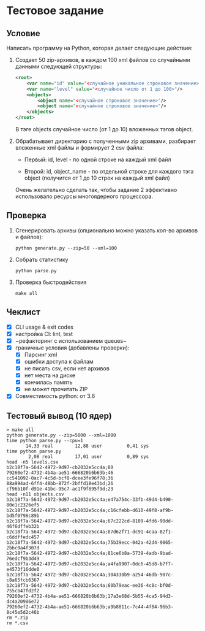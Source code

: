 # Тестовое задание

## Условие

Написать программу на Python, которая делает следующие действия:

1. Создает 50 zip-архивов, в каждом 100 xml файлов со случайными данными следующей структуры:

    ```xml
    <root>
        <var name="id" value="<случайное уникальное строковое значение>"/>
        <var name="level" value="<случайное число от 1 до 100>"/>
        <objects>
            <object name="<случайное строковое значение>"/>
            <object name="<случайное строковое значение>"/>
        </objects>
    </root>
    ```

    В тэге objects случайное число (от 1 до 10) вложенных тэгов object.

2. Обрабатывает директорию с полученными zip архивами,  разбирает вложенные xml файлы и формирует 2 csv файла:

    - Первый: id, level - по одной строке на каждый xml файл
    
    - Второй: id, object_name - по отдельной строке для каждого тэга object (получится от 1 до 10 строк на каждый xml файл)

    Очень желательно сделать так, чтобы задание 2 эффективно использовало ресурсы многоядерного процессора.

## Проверка

1. Сгенерировать архивы (опционально можно указать кол-во архивов и файлов):
   ```
   python generate.py --zip=50 --xml=100
   ```
2. Собрать статистику
   ```
   python parse.py
   ```
3. Проверка быстродействия

   ```
   make all
   ```

## Чеклист

- [x] CLI usage & exit codes
- [x] настройка CI: lint, test
- [x] ~рефакторинг с использованием queues~
- [x] граничные условия (добавлены проверки):
     - [x] Парсинг xml
     - [x] ошибки доступа к файлам
     - [x] не писать csv, если нет архивов
     - [x] нет места на диске
     - [x] кончилась память
     - [x] не может прочитать ZIP
- [x] Совместимость python: от 3.6

## Тестовый вывод (10 ядер)

```
> make all
python generate.py --zip=5000 --xml=1000
time python parse.py --cpu=1
       14,33 real        12,88 user         0,41 sys
time python parse.py
        2,08 real        17,01 user         0,89 sys
head -n5 levels.csv
b2c18f7a-5642-4972-9d97-cb2032e5cc4a;80
79260ef2-4732-4b4a-ae51-666820b6b63b;46
cc541092-0ac7-4c5d-bcf8-dcee3fe96f78;36
88a994ad-6ff4-48bb-872f-2bffd18e43bd;26
cf96b10f-d91e-41bc-95c7-ac1f9f895f9d;23
head -n11 objects.csv
b2c18f7a-5642-4972-9d97-cb2032e5cc4a;e47a754c-33fb-49d4-b490-80e1c2326ef5
b2c18f7a-5642-4972-9d97-cb2032e5cc4a;c16cfebb-d610-49f8-af9b-bd5f0798c89b
b2c18f7a-5642-4972-9d97-cb2032e5cc4a;67c222cd-8109-4fd6-90dd-46f6dffeb32b
b2c18f7a-5642-4972-9d97-cb2032e5cc4a;87d62f71-dc91-4caa-82f1-c6ddffedc457
b2c18f7a-5642-4972-9d97-cb2032e5cc4a;75b39ecc-042a-42d4-9065-2bbc0a4f307d
b2c18f7a-5642-4972-9d97-cb2032e5cc4a;81ce6b8a-5739-4adb-9bad-76edcf9b3d49
b2c18f7a-5642-4972-9d97-cb2032e5cc4a;a4fa9907-0dc6-45d8-b7f7-e4573f16dde0
b2c18f7a-5642-4972-9d97-cb2032e5cc4a;304330b9-a254-46db-907c-c8a65fcb6367
b2c18f7a-5642-4972-9d97-cb2032e5cc4a;60b79eac-ee36-4c8c-bf0d-755cb47fd2f2
79260ef2-4732-4b4a-ae51-666820b6b63b;17a3e68d-5b55-4ca5-94d3-dc4a20986e72
79260ef2-4732-4b4a-ae51-666820b6b63b;a9b8811c-7c44-4f84-96b3-8c45e5d2c46b
rm *.zip
rm *.csv
```